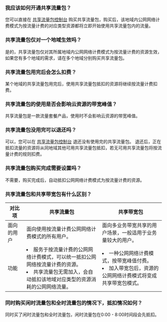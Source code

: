 ### 我应该如何开通共享流量包？
您可以直接在 [共享流量包控制台](https://console.cloud.tencent.com/vpc/trafficpackage?rid=1) 购买共享流量包，购买后，该地域内公网网络计费模式为按流量计费的对应类型资源都将立即开始使用共享流量包内的流量。

### 共享流量包仅对一个地域生效吗？
是的，共享流量包仅对其所属地域内公网网络计费模式为按流量计费的资源生效，如果您有多个地域的需求，请在多个地域分别购买共享流量包。

### 共享流量包用完后会怎么扣费？
某个地域的共享流量包用完后，使用共享流量包抵扣的资源将继续按流量计费扣费。

### 共享流量包的使用是否会影响云资源的带宽峰值？
共享流量包是一款流量套餐产品，使用时不会影响云资源的带宽峰值。

### 共享流量包没用完可以退还吗？
可以，您可以在 [共享流量包控制台](https://console.cloud.tencent.com/vpc/trafficpackage?rid=1)  退还没有使用完的共享流量包。
退还后，正在抵扣流量的资源将从同地域其他可用共享流量包抵扣，若无可用共享流量包将按流量计费的规则扣费。

### 共享流量包购买完成需要设置吗？
不需要，购买完成后，自动抵扣公网网络计费模式为按流量计费的资源。

### 共享流量包和共享带宽包有什么区别？
<table>
<thead>
<tr>
<th width="12%">对比项</th>
<th>共享流量包</th>
<th>共享带宽包</th>
</tr>
</thead>
<tbody><tr>
<td>面向的用户</td>
<td>面向使用按流量计费公网网络计费模式的所有用户。</td>
<td>面向多业务带宽共享的用户场景，一般适用于业务量较大的用户。</td>
</tr>
<tr>
<td>功能</td>
<td><li>服务于按流量计费的公网网络计费模式，可以统一抵扣公网网络按流量计费的资源。</li><li>共享流量包无需加入，会自动抵扣该地域对应类型的资源消耗的公网网络流量。</li></td>
<td><li>一种公网网络计费模式，按带宽峰值付费。</li><li>加入带宽包后，资源的公网网络计费模式将变成共享带宽包模式。</li></td>
</tr>
</tbody></table>

### 同时购买闲时流量包和全时流量包的情况下，抵扣情况如何？[](id:xdk)
同时买了闲时流量包和全时流量包，闲时流量包在0:00 - 8:00时间段会先抵扣。


